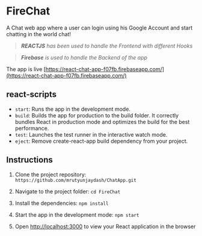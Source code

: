 # FireChat
A Chat web app where a user can login using his Google Account and start chatting in the world chat!
> _**REACTJS** has been used to handle the Frontend with different Hooks_

> _**Firebase** is used to handle the Backend of the app_

The app is live [https://react-chat-app-f07fb.firebaseapp.com/](https://react-chat-app-f07fb.firebaseapp.com/)
## react-scripts

- `start`: Runs the app in the development mode.
- `build`: Builds the app for production to the build folder. It correctly
  bundles React in production mode and optimizes the build for the best
  performance.
- `test`: Launches the test runner in the interactive watch mode.
- `eject`: Remove create-react-app build dependency from your project.

## Instructions

1. Clone the project repository:
   `https://github.com/mrutyunjaydash/ChatApp.git`

2. Navigate to the project folder: `cd FireChat`

3. Install the dependencies: `npm install`

4. Start the app in the development mode: `npm start`

5. Open [http://localhost:3000](http://localhost:3000) to view your React
   application in the browser
